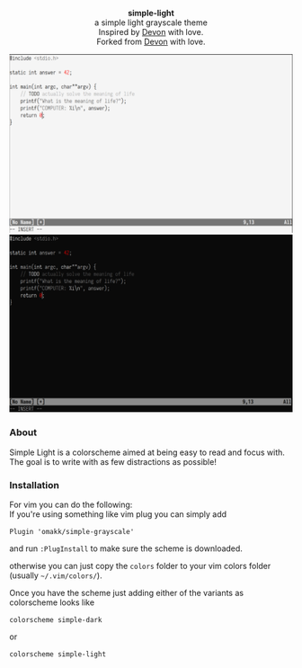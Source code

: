 <div id="header">
    <p align="center">
      <b>simple-light</b><br>
	  <span font-size="16px">a simple light grayscale theme</span><br>
      <span font-size="12px">Inspired by <a href="http://tek256.com">Devon</a> with love.</span><br>
      <span font-size="12px">Forked from <a href="https://github.com/tek256/simple-dark">Devon</a> with love.</span><br>
    </p>
</div>
<img src="screenshot-light.png" alt="simple-light-screenshot"/>
<img src="screenshot-dark.png" alt="simple-dark-screenshot"/>

### About  
Simple Light is a colorscheme aimed at being easy to read and focus with. The goal is to write with as few distractions as possible!

### Installation
For vim you can do the following:  
If you're using something like vim plug you can simply add 
```
Plugin 'omakk/simple-grayscale'
```
and run `:PlugInstall` to make sure the scheme is downloaded.

otherwise you can just copy the `colors` folder to your vim colors folder (usually `~/.vim/colors/`).

Once you have the scheme just adding either of the variants as colorscheme looks like
```
colorscheme simple-dark
```
or
```
colorscheme simple-light
```
